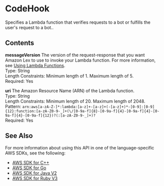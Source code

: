 # CodeHook<a name="API_CodeHook"></a>

Specifies a Lambda function that verifies requests to a bot or fulfills the user's request to a bot\.\.

## Contents<a name="API_CodeHook_Contents"></a>

 **messageVersion**   <a name="lex-Type-CodeHook-messageVersion"></a>
The version of the request\-response that you want Amazon Lex to use to invoke your Lambda function\. For more information, see [Using Lambda Functions](using-lambda.md)\.  
Type: String  
Length Constraints: Minimum length of 1\. Maximum length of 5\.  
Required: Yes

 **uri**   <a name="lex-Type-CodeHook-uri"></a>
The Amazon Resource Name \(ARN\) of the Lambda function\.  
Type: String  
Length Constraints: Minimum length of 20\. Maximum length of 2048\.  
Pattern: `arn:aws[a-zA-Z-]*:lambda:[a-z]+-[a-z]+(-[a-z]+)*-[0-9]:[0-9]{12}:function:[a-zA-Z0-9-_]+(\/[0-9a-f]{8}-[0-9a-f]{4}-[0-9a-f]{4}-[0-9a-f]{4}-[0-9a-f]{12})?(:[a-zA-Z0-9-_]+)?`   
Required: Yes

## See Also<a name="API_CodeHook_SeeAlso"></a>

For more information about using this API in one of the language\-specific AWS SDKs, see the following:
+  [AWS SDK for C\+\+](https://docs.aws.amazon.com/goto/SdkForCpp/lex-models-2017-04-19/CodeHook) 
+  [AWS SDK for Go](https://docs.aws.amazon.com/goto/SdkForGoV1/lex-models-2017-04-19/CodeHook) 
+  [AWS SDK for Java V2](https://docs.aws.amazon.com/goto/SdkForJavaV2/lex-models-2017-04-19/CodeHook) 
+  [AWS SDK for Ruby V3](https://docs.aws.amazon.com/goto/SdkForRubyV3/lex-models-2017-04-19/CodeHook) 